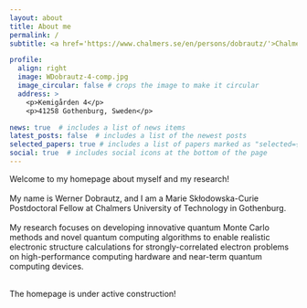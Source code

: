 ```yaml
---
layout: about
title: About me
permalink: /
subtitle: <a href='https://www.chalmers.se/en/persons/dobrautz/'>Chalmers University of Technology</a>

profile:
  align: right
  image: WDobrautz-4-comp.jpg
  image_circular: false # crops the image to make it circular
  address: >
    <p>Kemigården 4</p>
    <p>41258 Gothenburg, Sweden</p>

news: true  # includes a list of news items
latest_posts: false  # includes a list of the newest posts
selected_papers: true # includes a list of papers marked as "selected={true}"
social: true  # includes social icons at the bottom of the page
---
```

Welcome to my homepage about myself and my research! <br><br>
My name is Werner Dobrautz, and I am a Marie Skłodowska-Curie Postdoctoral Fellow at Chalmers University of Technology in Gothenburg. <br><br>
My research focuses on developing innovative quantum Monte Carlo methods and novel quantum computing algorithms to enable realistic electronic structure calculations for strongly-correlated electron problems on high-performance computing hardware and near-term quantum computing devices. <br><br>

The homepage is under active construction!
